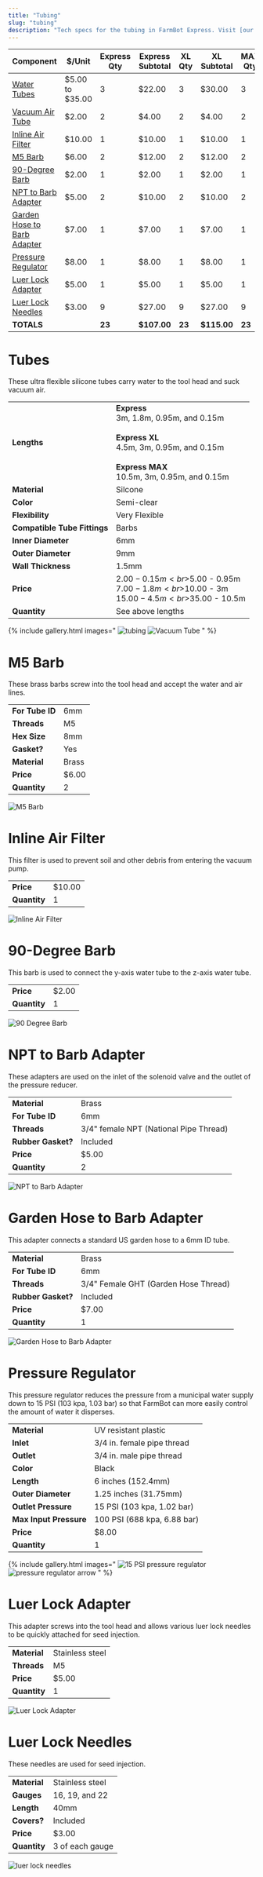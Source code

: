 ```yaml
---
title: "Tubing"
slug: "tubing"
description: "Tech specs for the tubing in FarmBot Express. Visit [our shop](http://shop.farm.bot) to purchase parts."
---
```



|Component                     |$/Unit                        |Express Qty                   |Express Subtotal              |XL Qty                        |XL Subtotal                   |MAX Qty                       |MAX Subtotal                  |
|------------------------------|------------------------------|------------------------------|------------------------------|------------------------------|------------------------------|------------------------------|------------------------------|
|[Water Tubes](#tubes) |$5.00 to $35.00               |3                             |$22.00                        |3                             |$30.00                        |3                             |$50.00
|[Vacuum Air Tube](#tubes)|$2.00                         |2                             |$4.00                         |2                             |$4.00                         |2                             |$4.00
|[Inline Air Filter](#inline-air-filter)|$10.00                        |1                             |$10.00                        |1                             |$10.00                        |1                             |$10.00
|[M5 Barb](#m5-barb)  |$6.00                         |2                             |$12.00                        |2                             |$12.00                        |2                             |$12.00
|[90-Degree Barb](#90-degree-barb)|$2.00                         |1                             |$2.00                         |1                             |$2.00                         |1                             |$2.00
|[NPT to Barb Adapter](#npt-to-barb-adapter)|$5.00                         |2                             |$10.00                        |2                             |$10.00                        |2                             |$10.00
|[Garden Hose to Barb Adapter](#garden-hose-to-barb-adapter)|$7.00                         |1                             |$7.00                         |1                             |$7.00                         |1                             |$7.00
|[Pressure Regulator](#pressure-regulator)|$8.00                         |1                             |$8.00                         |1                             |$8.00                         |1                             |$8.00
|[Luer Lock Adapter](#luer-lock-adapter)|$5.00                         |1                             |$5.00                         |1                             |$5.00                         |1                             |$5.00
|[Luer Lock Needles](#luer-lock-needles)|$3.00                         |9                             |$27.00                        |9                             |$27.00                        |9                             |$27.00
|**TOTALS**                    |                              |**23**                        |**$107.00**                   |**23**                        |**$115.00**                   |**23**                        |**$135.00**


# Tubes
These ultra flexible silicone tubes carry water to the tool head and suck vacuum air.

|                              |                              |
|------------------------------|------------------------------|
|**Lengths**                   |**Express**<br>3m, 1.8m, 0.95m, and 0.15m<br><br>**Express XL**<br>4.5m, 3m, 0.95m, and 0.15m<br><br>**Express MAX**<br>10.5m, 3m, 0.95m, and 0.15m
|**Material**                  |Silcone
|**Color**                     |Semi-clear
|**Flexibility**               |Very Flexible
|**Compatible Tube Fittings**  |Barbs
|**Inner Diameter**            |6mm
|**Outer Diameter**            |9mm
|**Wall Thickness**            |1.5mm
|**Price**                     |$2.00 - 0.15m<br>$5.00 - 0.95m<br>$7.00 - 1.8m<br>$10.00 - 3m<br>$15.00 - 4.5m<br>$35.00 - 10.5m
|**Quantity**                  |See above lengths

{% include gallery.html images="
![tubing](_images/tubing.jpg)
![Vacuum Tube](_images/vacuum_tube.jpg)
" %}

# M5 Barb
These brass barbs screw into the tool head and accept the water and air lines.

|                              |                              |
|------------------------------|------------------------------|
|**For Tube ID**               |6mm
|**Threads**                   |M5
|**Hex Size**                  |8mm
|**Gasket?**                   |Yes
|**Material**                  |Brass
|**Price**                     |$6.00
|**Quantity**                  |2



![M5 Barb](_images/m5_barb.jpg)

# Inline Air Filter
This filter is used to prevent soil and other debris from entering the vacuum pump.

|                              |                              |
|------------------------------|------------------------------|
|**Price**                     |$10.00
|**Quantity**                  |1



![Inline Air Filter](_images/inline_air_filter.jpg)

# 90-Degree Barb
This barb is used to connect the y-axis water tube to the z-axis water tube.

|                              |                              |
|------------------------------|------------------------------|
|**Price**                     |$2.00
|**Quantity**                  |1



![90 Degree Barb](_images/90_degree_barb.jpg)

# NPT to Barb Adapter
These adapters are used on the inlet of the solenoid valve and the outlet of the pressure reducer.

|                              |                              |
|------------------------------|------------------------------|
|**Material**                  |Brass
|**For Tube ID**               |6mm
|**Threads**                   |3/4" female NPT (National Pipe Thread)
|**Rubber Gasket?**            |Included
|**Price**                     |$5.00
|**Quantity**                  |2



![NPT to Barb Adapter](_images/npt_to_barb_adapter.jpg)

# Garden Hose to Barb Adapter
This adapter connects a standard US garden hose to a 6mm ID tube.

|                              |                              |
|------------------------------|------------------------------|
|**Material**                  |Brass
|**For Tube ID**               |6mm
|**Threads**                   |3/4" Female GHT (Garden Hose Thread)
|**Rubber Gasket?**            |Included
|**Price**                     |$7.00
|**Quantity**                  |1



![Garden Hose to Barb Adapter](_images/garden_hose_to_barb_adapter.jpg)

# Pressure Regulator
This pressure regulator reduces the pressure from a municipal water supply down to 15 PSI (103 kpa, 1.03 bar) so that FarmBot can more easily control the amount of water it disperses.

|                              |                              |
|------------------------------|------------------------------|
|**Material**                  |UV resistant plastic
|**Inlet**                     |3/4 in. female pipe thread
|**Outlet**                    |3/4 in. male pipe thread
|**Color**                     |Black
|**Length**                    |6 inches (152.4mm)
|**Outer Diameter**            |1.25 inches (31.75mm)
|**Outlet Pressure**           |15 PSI (103 kpa, 1.02 bar)
|**Max Input Pressure**        |100 PSI (688 kpa, 6.88 bar)
|**Price**                     |$8.00
|**Quantity**                  |1

{% include gallery.html images="
![15 PSI pressure regulator](_images/15_psi_pressure_regulator.jpg)
![pressure regulator arrow](_images/pressure_regulator_arrow.jpg)
" %}

# Luer Lock Adapter
This adapter screws into the tool head and allows various luer lock needles to be quickly attached for seed injection.

|                              |                              |
|------------------------------|------------------------------|
|**Material**                  |Stainless steel
|**Threads**                   |M5
|**Price**                     |$5.00
|**Quantity**                  |1



![Luer Lock Adapter](_images/luer_lock_adapter.jpg)

# Luer Lock Needles
These needles are used for seed injection.

|                              |                              |
|------------------------------|------------------------------|
|**Material**                  |Stainless steel
|**Gauges**                    |16, 19, and 22
|**Length**                    |40mm
|**Covers?**                   |Included
|**Price**                     |$3.00
|**Quantity**                  |3 of each gauge



![luer lock needles](_images/luer_lock_needles.jpg)





